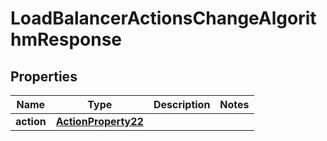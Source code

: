 

# LoadBalancerActionsChangeAlgorithmResponse


## Properties

| Name | Type | Description | Notes |
|------------ | ------------- | ------------- | -------------|
|**action** | [**ActionProperty22**](ActionProperty22.md) |  |  |



